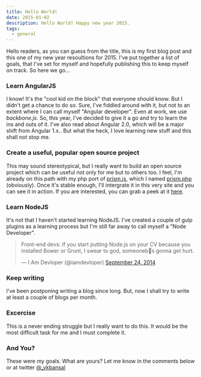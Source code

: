 ```yaml
---
title: Hello World!
date: 2015-01-02
description: Hello World! Happy new year 2015.
tags:
  - general
---
```


Hello readers, as you can guess from the title, this is my first blog post and this one of my new year resoultions for 2015. I've put together a list of goals, that I've set for myself and hopefully publishing this to keep myself on track. So here we go...

### Learn AngularJS

I know! It's the "cool kid on the block" that everyone should know. But I didn't get a chance to do so. Sure, I've fiddled around with it, but not to an extent where I can call myself "Angular developer". Even at work, we use _backbone.js_. So, this year, I've decided to give it a go and try to learn the ins and outs of it. I've also read about Angular 2.0, which will be a major shift from Angular 1.x.. But what the heck, I love learning new stuff and this shall not stop me.

### Create a useful, popular open source project

This may sound stereotypical, but I really want to build an open source project which can be useful not only for me but to others too. I feel, I'm already on this path with my php port of [prism.js](http://prismjs.com), which I named [prism.php](https://github.com/vkbansal/prism.php) (obviously). Once it's stable enough, I'll intergrate it in this very site and you can see it in action. If you are interested, you can grab a peek at it [here](http://vkbansal.github.io/prism.php/).

### Learn NodeJS

It's not that I haven't started learning NodeJS. I've created a couple of gulp plugins as a learning process but I'm still far away to call myself a "Node Developer".

<blockquote class="twitter-tweet" lang="en">
	<p>
		Front-end devs: If you start putting Node.js on your CV because you installed Bower or Grunt, I
		swear to god, someoneb s gonna get hurt.
	</p>
	&mdash; I Am Devloper (@iamdevloper) <a href="https://twitter.com/iamdevloper/status/514797811716861953">September 24, 2014</a>
</blockquote>
<script async src="//platform.twitter.com/widgets.js" charset="utf-8"></script>

### Keep writing

I've been postponing writing a blog since long. But, now I shall try to write at least a couple of blogs per month.

### Excercise

This is a never ending struggle but I really want to do this. It would be the most difficult task for me and I must complete it.

### And You?

These were my goals. What are yours? Let me know in the comments below or at twitter [@\_vkbansal](https://twitter.com/_vkbansal)
